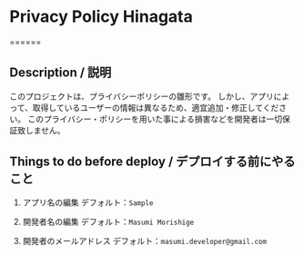 # Privacy Policy Hinagata
======
## Description / 説明
このプロジェクトは、プライバシーポリシーの雛形です。
しかし、アプリによって、取得しているユーザーの情報は異なるため、適宜追加・修正してください。
このプライバシー・ポリシーを用いた事による損害などを開発者は一切保証致しません。

## Things to do before deploy / デプロイする前にやること
1. アプリ名の編集
デフォルト：`Sample`

2. 開発者名の編集
デフォルト：`Masumi Morishige`

3. 開発者のメールアドレス
デフォルト：`masumi.developer@gmail.com`

